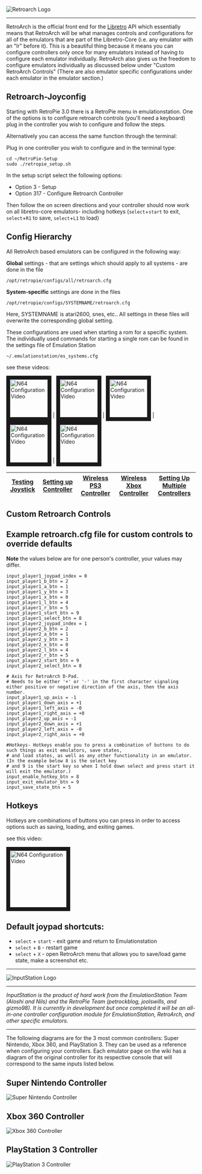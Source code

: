 ![Retroarch Logo](http://www.libretro.com/wp-content/uploads/2014/01/retroarch-logo-300x611.png)
***
RetroArch is the official front end for the [Libretro](http://www.libretro.com/) API which essentially means that RetroArch will be what manages controls and configurations for all of the emulators that are part of the Libretro-Core (i.e. any emulator with an "lr" before it). This is a beautiful thing because it means you can configure controllers only once for many emulators instead of having to configure each emulator individually. RetroArch also gives us the freedom to configure emulators individually as discussed below under "Custom RetroArch Controls" (There are also emulator specific configurations under each emulator in the emulator section.)

## Retroarch-Joyconfig
Starting with RetroPie 3.0 there is a RetroPie menu in emulationstation. One of the options is to configure retroarch controls (you'll need a keyboard) plug in the controller you wish to configure and follow the steps.

Alternatively you can access the same function through the terminal:

Plug in one controller you wish to configure and in the terminal type:
```shell
cd ~/RetroPie-Setup
sudo ./retropie_setup.sh
```

In the setup script select the following options:  
* Option 3 - Setup
* Option 317 - Configure Retroarch Controller

Then follow the on screen directions and your controller should now work on all libretro-core emulators- 
including hotkeys (`select`+`start` to exit, `select`+`R1` to save, `select`+`L1` to load) 

## Config Hierarchy

All RetroArch based emulators can be configured in the following way:

**Global** settings - that are settings which should apply to all systems - are done in the file 

    /opt/retropie/configs/all/retroarch.cfg 

**System-specific** settings are done in the files 

    /opt/retropie/configs/SYSTEMNAME/retroarch.cfg

Here, SYSTEMNAME is atari2600, snes, etc.. All settings in these files will overwrite the corresponding global setting.

These configurations are used when starting a rom for a specific system. The individually used commands for starting a single rom can be found in the settings file of Emulation Station 

    ~/.emulationstation/es_systems.cfg

see these videos:

<a href="http://www.dailymotion.com/video/x2i0njr_retropie-testing-joystick-on-raspberry-pi_videogames" target="_blank"><img src="https://lh4.ggpht.com/MFywT7QpnT6WA2vgh1Fb0bfaz2Si4BRCnWV53Hiu9lr1ZpE6tJ_mP7AmXzC7hy2wFFlD=w300" 
alt="N64 Configuration Video" width="100" height="100" border="10" /></a> |
<a href="http://www.dailymotion.com/video/x2hudlt_retropie-configure-usb-controller-retroarch_videogames" target="_blank"><img src="https://lh4.ggpht.com/MFywT7QpnT6WA2vgh1Fb0bfaz2Si4BRCnWV53Hiu9lr1ZpE6tJ_mP7AmXzC7hy2wFFlD=w300" 
alt="N64 Configuration Video" width="100" height="100" border="10" /></a>  |      <a href="http://www.dailymotion.com/video/x2i0s10_retropie-configuring-a-wireless-ps3-controller_videogames" target="_blank"><img src="https://lh4.ggpht.com/MFywT7QpnT6WA2vgh1Fb0bfaz2Si4BRCnWV53Hiu9lr1ZpE6tJ_mP7AmXzC7hy2wFFlD=w300" 
alt="N64 Configuration Video" width="100" height="100" border="10" /></a>   |       <a href="http://www.dailymotion.com/video/x2i0ufc_retropie-xbox-wireless-controller-setup-on-raspberry-pi_videogames" target="_blank"><img src="https://lh4.ggpht.com/MFywT7QpnT6WA2vgh1Fb0bfaz2Si4BRCnWV53Hiu9lr1ZpE6tJ_mP7AmXzC7hy2wFFlD=w300" 
alt="N64 Configuration Video" width="100" height="100" border="10" /></a>  |  <a href="http://www.dailymotion.com/video/x2i0lsy_retropie-multiple-usb-controllers_videogames" target="_blank"><img src="https://lh4.ggpht.com/MFywT7QpnT6WA2vgh1Fb0bfaz2Si4BRCnWV53Hiu9lr1ZpE6tJ_mP7AmXzC7hy2wFFlD=w300" 
alt="N64 Configuration Video" width="100" height="100" border="10" /></a> 

 [Testing Joystick](http://www.dailymotion.com/video/x2i0njr_retropie-testing-joystick-on-raspberry-pi_videogames) | [Setting up Controller](http://www.dailymotion.com/video/x2hudlt_retropie-configure-usb-controller-retroarch_videogames) | [Wireless PS3 Controller](http://www.dailymotion.com/video/x2i0s10_retropie-configuring-a-wireless-ps3-controller_videogames) | [Wireless Xbox Controller](http://www.dailymotion.com/video/x2i0ufc_retropie-xbox-wireless-controller-setup-on-raspberry-pi_videogames) | [Setting Up Multiple Controllers](http://www.dailymotion.com/video/x2i0lsy_retropie-multiple-usb-controllers_videogames) 
----- | ----- | ----- |----- | -----  
## Custom Retroarch Controls

## Example retroarch.cfg file for custom controls to override defaults
**Note** the values below are for one person's controller, your values may differ.
```shell
input_player1_joypad_index = 0
input_player1_b_btn = 2
input_player1_a_btn = 1
input_player1_y_btn = 3
input_player1_x_btn = 0
input_player1_l_btn = 4
input_player1_r_btn = 5
input_player1_start_btn = 9
input_player1_select_btn = 8
input_player2_joypad_index = 1
input_player2_b_btn = 2
input_player2_a_btn = 1
input_player2_y_btn = 3
input_player2_x_btn = 0
input_player2_l_btn = 4
input_player2_r_btn = 5
input_player2_start_btn = 9
input_player2_select_btn = 8

# Axis for RetroArch D-Pad. 
# Needs to be either '+' or '-' in the first character signaling either positive or negative direction of the axis, then the axis number. 
input_player1_up_axis = -1
input_player1_down_axis = +1
input_player1_left_axis = -0
input_player1_right_axis = +0
input_player2_up_axis = -1
input_player2_down_axis = +1
input_player2_left_axis = -0
input_player2_right_axis = +0

#Hotkeys- Hotkeys enable you to press a combination of buttons to do such things as exit emulators, save states,
# and load states, as well as any other functionality in an emulator. (In the example below 8 is the select key
# and 9 is the start key so when I hold down select and press start it will exit the emulator.)
input_enable_hotkey_btn = 8
input_exit_emulator_btn = 9
input_save_state_btn = 5
```

## Hotkeys

Hotkeys are combinations of buttons you can press in order to access options such as saving, loading, and exiting games.

see this video:

<a href="http://www.dailymotion.com/video/x2hxlc3" target="_blank"><img src="https://lh4.ggpht.com/MFywT7QpnT6WA2vgh1Fb0bfaz2Si4BRCnWV53Hiu9lr1ZpE6tJ_mP7AmXzC7hy2wFFlD=w300" 
alt="N64 Configuration Video" width="150" height="150" border="10" /></a>

## Default joypad shortcuts:

* `select` + `start` - exit game and return to Emulationstation
* `select` + `B` - restart game
* `select` + `X` - open RetroArch menu that allows you to save/load game state, make a screenshot etc.

***


![InputStation Logo](https://cloud.githubusercontent.com/assets/10035308/7110815/a2c49968-e174-11e4-941c-960290311bca.png)
***
_InputStation is the product of hard work from the EmulationStation Team (Aloshi and Nils) and the RetroPie Team (petrockblog, joolswills, and gizmo98). It is currently in development but once completed it will be an all-in-one controller configuration module for EmulationStation, RetroArch, and other specific emulators._

***
The following diagrams are for the 3 most common controllers: Super Nintendo, Xbox 360, and PlayStation 3. They can be used as a reference when configuring your controllers. Each emulator page on the wiki has a diagram of the original controller for its respective console that will correspond to the same inputs listed below.

## Super Nintendo Controller
![Super Nintendo Controller](https://cloud.githubusercontent.com/assets/10035308/7110174/0f2fdb54-e16a-11e4-8f3d-37bdca8f1ddf.png)

## Xbox 360 Controller
![Xbox 360 Controller](https://cloud.githubusercontent.com/assets/10035308/7110173/0f2ea784-e16a-11e4-9c6f-5fe7c594b05a.png)

## PlayStation 3 Controller
![PlayStation 3 Controller](https://cloud.githubusercontent.com/assets/10035308/7111199/e29365ec-e179-11e4-87b4-f00685661d7e.png)